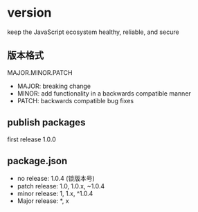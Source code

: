 # version

keep the JavaScript ecosystem healthy, reliable, and secure

## 版本格式

MAJOR.MINOR.PATCH

- MAJOR: breaking change
- MINOR: add functionality in a backwards compatible manner
- PATCH: backwards compatible bug fixes

## publish packages

first release 1.0.0

## package.json

- no release: 1.0.4 (锁版本号)
- patch release: 1.0, 1.0.x, ~1.0.4
- minor release: 1, 1.x, ^1.0.4
- Major release: *, x
